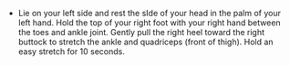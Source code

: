 - Lie on your left side and rest the sIde of your head in the palm of your left hand. Hold the top of your right foot with your right hand between the toes and ankle joint. Gently pull the right heel toward the right buttock to stretch the ankle and quadriceps (front of thigh). Hold an easy stretch for 10 seconds.
